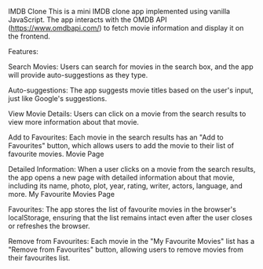 IMDB Clone
This is a mini IMDB clone app implemented using vanilla JavaScript. The app interacts with the OMDB API (https://www.omdbapi.com/) to fetch movie information and display it on the frontend.

Features:

Search Movies: Users can search for movies in the search box, and the app will provide auto-suggestions as they type.

Auto-suggestions: The app suggests movie titles based on the user's input, just like Google's suggestions.

View Movie Details: Users can click on a movie from the search results to view more information about that movie.

Add to Favourites: Each movie in the search results has an "Add to Favourites" button, which allows users to add the movie to their list of favourite movies.
Movie Page

Detailed Information: When a user clicks on a movie from the search results, the app opens a new page with detailed information about that movie, including its name, photo, plot, year, rating, writer, actors, language, and more.
My Favourite Movies Page

 Favourites: The app stores the list of favourite movies in the browser's localStorage, ensuring that the list remains intact even after the user closes or refreshes the browser.

Remove from Favourites: Each movie in the "My Favourite Movies" list has a "Remove from Favourites" button, allowing users to remove movies from their favourites list.
